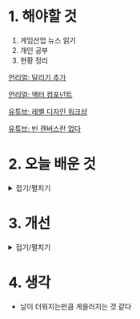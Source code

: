 
# 1. 해야할 것

1. 게임산업 뉴스 읽기 
2. 개인 공부  
3. 현황 정리

[언리얼: 달리기 추가](https://dev.epicgames.com/community/learning/courses/ayn/unreal-engine-01c2fa/EdaL/unreal-engine-983963)

[언리얼: 액터 컴포넌트](https://dev.epicgames.com/documentation/ko-kr/unreal-engine/adding-components-to-an-actor-in-unreal-engine)

[유튜브: 레벨 디자인 워크샵](https://www.youtube.com/watch?v=09r1B9cVEQY)

[유튜브: 빈 캔버스란 없다](https://www.youtube.com/watch?v=fv8i4IBdAHI)


# 2. 오늘 배운 것

<details>
<summary>접기/펼치기</summary>


## 빈 캔버스란 없다

빈 캔버스는 존재하지 않음: 레벨 디자이너는 항상 특정 목표와 한계 안에서 작업하므로, 진정한 의미의 빈 캔버스란 없다고 설명합니다 [01:00].

'형태는 기능을 따른다': 디자인은 미적인 것뿐만 아니라 특정 기능이나 의도된 경험을 수행하는 것이 중요하다고 강조하며, 창작 과정에서 기능을 먼저 이해해야 한다고 합니다 [01:44].

텍스트 기반 디자인 과정: Portal 2 레벨을 디자인할 때 사용했던 텍스트 기반 프로세스를 소개합니다. 이 과정은 논리와 의도된 경험에 집중하는 데 도움이 된다고 합니다 [03:39].

    목표(Goals): 레벨의 목적을 명확히 정의합니다.

    요소(Elements): 레벨에 사용할 수 있는 모든 메커니즘을 나열합니다.

    질문(Questions): 선택한 메커니즘이 왜 흥미로운지 탐구합니다.

    아이디어(Ideas): 질문에 대한 답변을 바탕으로 레벨의 핵심 아이디어를 구체화합니다.

    시퀀스(Sequence): 아이디어를 세분화하여 플레이어 경험의 구체적인 단계들로 나눕니다.

실제 작업은 시작일 뿐: 텍스트 디자인은 과정의 시작일 뿐이며, 레이아웃을 만들고 테스트하며 수정하는 반복적인 작업이 이어진다고 덧붙였습니다 [10:46].

</details>




# 3. 개선


<details>
<summary>접기/펼치기</summary>



</details>



# 4. 생각
- 날이 더워지는만큼 게을러지는 것 같다

